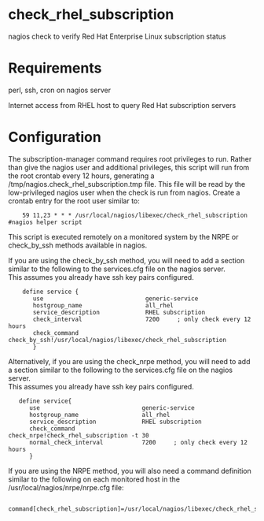 # check_rhel_subscription
nagios check to verify Red Hat Enterprise Linux subscription status

# Requirements
perl, ssh, cron on nagios server

Internet access from RHEL host to query Red Hat subscription servers

# Configuration

The subscription-manager command requires root privileges to run.
Rather than give the nagios user and additional privileges, this script will run from the root crontab every 12 hours,
generating a /tmp/nagios.check_rhel_subscription.tmp file.  This file will be read by the low-privileged nagios user
when the check is run from nagios.
Create a crontab entry for the root user similar to:
```
    59 11,23 * * * /usr/local/nagios/libexec/check_rhel_subscription   #nagios helper script
```

This script is executed remotely on a monitored system by the NRPE or check_by_ssh methods available in nagios.  

If you are using the check_by_ssh method, you will need to add a section similar to the following to the services.cfg file on the nagios server.  
This assumes you already have ssh key pairs configured.
```
    define service {
       use                             generic-service
       hostgroup_name                  all_rhel
       service_description             RHEL subscription
       check_interval                  7200     ; only check every 12 hours
       check_command                   check_by_ssh!/usr/local/nagios/libexec/check_rhel_subscription
       }
```

Alternatively, if you are using the check_nrpe method, you will need to add a section similar to the following to the services.cfg file on the nagios server.  
This assumes you already have ssh key pairs configured.
```
   define service{
      use                             generic-service
      hostgroup_name                  all_rhel
      service_description             RHEL subscription
      check_command                   check_nrpe!check_rhel_subscription -t 30
      normal_check_interval           7200     ; only check every 12 hours
      }
```

If you are using the NRPE method, you will also need a command definition similar to the following on each monitored host in the /usr/local/nagios/nrpe/nrpe.cfg file:
```
    command[check_rhel_subscription]=/usr/local/nagios/libexec/check_rhel_subscription
```
